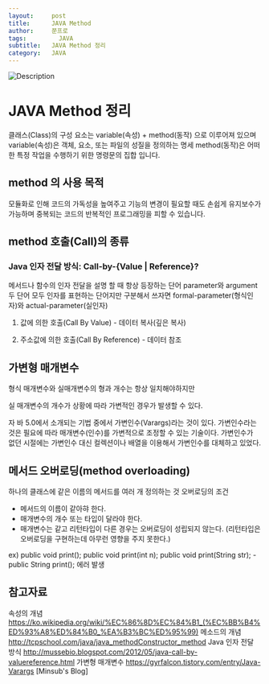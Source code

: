 ```yaml
---
layout:     post
title:      JAVA Method
author:     쭌프로
tags: 		  JAVA
subtitle:   JAVA Method 정리
category:   JAVA
---
```

<!-- Start Writing Below in Markdown -->

![Description](https://alalstjr.github.io/jjunpro.github.io/img/java_bg.png)

# JAVA Method 정리

클래스(Class)의 구성 요소는 variable(속성) + method(동작) 으로 이루어져 있으며
variable(속성)은 객체, 요소, 또는 파일의 성질을 정의하는 명세
method(동작)은 어떠한 특정 작업을 수행하기 위한 명령문의 집합 입니다.

## method 의 사용 목적

모듈화로 인해 코드의 가독성을 높여주고 
기능의 변경이 필요할 때도 손쉽게 유지보수가 가능하며
중복되는 코드의 반복적인 프로그래밍을 피할 수 있습니다.

## method 호출(Call)의 종류

### Java 인자 전달 방식: Call-by-{Value | Reference}?

메서드나 함수의 인자 전달을 설명 할 때 항상 등장하는 단어 parameter와 argument
두 단어 모두 인자를 표현하는 단어지만 구분해서 쓰자면 formal-parameter(형식인자)와 actual-parameter(실인자)
<script src="https://gist.github.com/alalstjr/47636e903c4d69c925f236fcd2d3b9a9.js"></script>

1. 값에 의한 호출(Call By Value) - 데이터 복사(깊은 복사)
<script src="https://gist.github.com/alalstjr/a0d05b0d778d8632ab0cde49f137681c.js"></script>

2. 주소값에 의한 호출(Call By Reference) - 데이터 참조
<script src="https://gist.github.com/alalstjr/9f5bd9e56b7dcd5d02a95784adc2bc0b.js"></script>

## 가변형 매개변수

형식 매개변수와 실매개변수의 형과 개수는 항상 일치해야하지만
<script src="https://gist.github.com/alalstjr/71201d0869ca5c048b9819c8fb18cbfe.js"></script>

실 매개변수의 개수가 상황에 따라 가변적인 경우가 발생할 수 있다.

자 바 5.0에서 소개되는 기법 중에서 가변인수(Varargs)라는 것이 있다. 
가변인수라는 것은 필요에 따라 매개변수(인수)를 가변적으로 조정할 수 있는 기술이다. 
가변인수가 없던 시절에는 가변인수 대신 컬렉션이나 배열을 이용해서 가변인수를 대체하고 있었다.
<script src="https://gist.github.com/alalstjr/6589fc7f8dacb80a3f0021942d6feb50.js"></script>

## 메서드 오버로딩(method overloading)

하나의 클래스에 같은 이름의 메서드를 여러 개 정의하는 것
오버로딩의 조건
- 메서드의 이름이 같아햐 한다.
- 매개변수의 개수 또는 타입이 달라야 한다.
- 매개변수는 같고 리턴타입이 다른 경우는 오버로딩이 성립되지 않는다.
(리턴타입은 오버로딩을 구현하는데 아무런 영향을 주지 못한다.)

ex) 
public void print();
public void print(int n);
public void print(String str);
-public String print(); 에러 발생 

## 참고자료

속성의 개념 https://ko.wikipedia.org/wiki/%EC%86%8D%EC%84%B1_(%EC%BB%B4%ED%93%A8%ED%84%B0_%EA%B3%BC%ED%95%99)
메소드의 개념 http://tcpschool.com/java/java_methodConstructor_method
Java 인자 전달 방식 http://mussebio.blogspot.com/2012/05/java-call-by-valuereference.html
가변형 매개변수 https://gyrfalcon.tistory.com/entry/Java-Varargs [Minsub's Blog]
